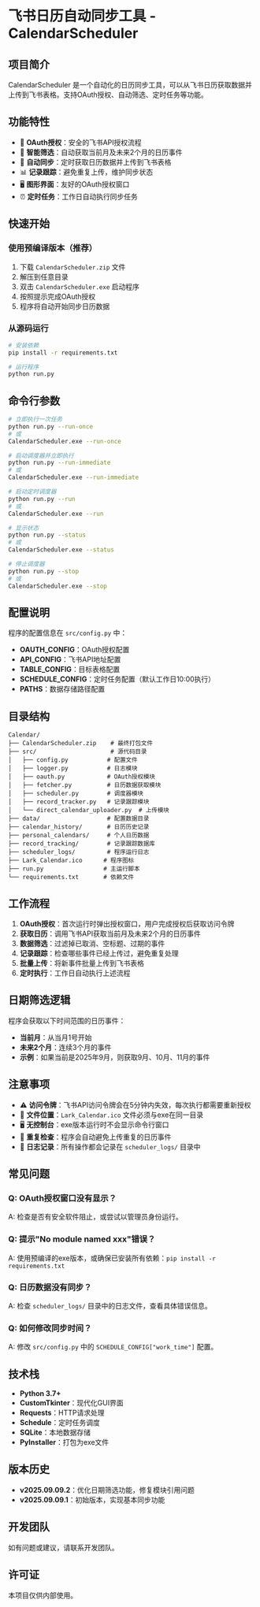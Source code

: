 # 飞书日历自动同步工具 - CalendarScheduler

## 项目简介

CalendarScheduler 是一个自动化的日历同步工具，可以从飞书日历获取数据并上传到飞书表格。支持OAuth授权、自动筛选、定时任务等功能。

## 功能特性

- 🔐 **OAuth授权**：安全的飞书API授权流程
- 📅 **智能筛选**：自动获取当前月及未来2个月的日历事件
- 🤖 **自动同步**：定时获取日历数据并上传到飞书表格
- 📊 **记录跟踪**：避免重复上传，维护同步状态
- 🖥️ **图形界面**：友好的OAuth授权窗口
- ⏰ **定时任务**：工作日自动执行同步任务

## 快速开始

### 使用预编译版本（推荐）

1. 下载 `CalendarScheduler.zip` 文件
2. 解压到任意目录
3. 双击 `CalendarScheduler.exe` 启动程序
4. 按照提示完成OAuth授权
5. 程序将自动开始同步日历数据

### 从源码运行

```bash
# 安装依赖
pip install -r requirements.txt

# 运行程序
python run.py
```

## 命令行参数

```bash
# 立即执行一次任务
python run.py --run-once
# 或
CalendarScheduler.exe --run-once

# 启动调度器并立即执行
python run.py --run-immediate
# 或
CalendarScheduler.exe --run-immediate

# 启动定时调度器
python run.py --run
# 或
CalendarScheduler.exe --run

# 显示状态
python run.py --status
# 或
CalendarScheduler.exe --status

# 停止调度器
python run.py --stop
# 或
CalendarScheduler.exe --stop
```

## 配置说明

程序的配置信息在 `src/config.py` 中：

- **OAUTH_CONFIG**：OAuth授权配置
- **API_CONFIG**：飞书API地址配置
- **TABLE_CONFIG**：目标表格配置
- **SCHEDULE_CONFIG**：定时任务配置（默认工作日10:00执行）
- **PATHS**：数据存储路径配置

## 目录结构

```
Calendar/
├── CalendarScheduler.zip    # 最终打包文件
├── src/                     # 源代码目录
│   ├── config.py           # 配置文件
│   ├── logger.py           # 日志模块
│   ├── oauth.py            # OAuth授权模块
│   ├── fetcher.py          # 日历数据获取模块
│   ├── scheduler.py        # 调度器模块
│   ├── record_tracker.py   # 记录跟踪模块
│   └── direct_calendar_uploader.py  # 上传模块
├── data/                   # 配置数据目录
├── calendar_history/       # 日历历史记录
├── personal_calendars/     # 个人日历数据
├── record_tracking/        # 记录跟踪数据库
├── scheduler_logs/         # 程序运行日志
├── Lark_Calendar.ico      # 程序图标
├── run.py                 # 主运行脚本
└── requirements.txt       # 依赖文件
```

## 工作流程

1. **OAuth授权**：首次运行时弹出授权窗口，用户完成授权后获取访问令牌
2. **获取日历**：调用飞书API获取当前月及未来2个月的日历事件
3. **数据筛选**：过滤掉已取消、空标题、过期的事件
4. **记录跟踪**：检查哪些事件已经上传过，避免重复处理
5. **批量上传**：将新事件批量上传到飞书表格
6. **定时执行**：工作日自动执行上述流程

## 日期筛选逻辑

程序会获取以下时间范围的日历事件：
- **当前月**：从当月1号开始
- **未来2个月**：连续3个月的事件
- **示例**：如果当前是2025年9月，则获取9月、10月、11月的事件

## 注意事项

- ⚠️ **访问令牌**：飞书API访问令牌会在5分钟内失效，每次执行都需要重新授权
- 📁 **文件位置**：`Lark_Calendar.ico` 文件必须与exe在同一目录
- 🖥️ **无控制台**：exe版本运行时不会显示命令行窗口
- 🔄 **重复检查**：程序会自动避免上传重复的日历事件
- 📝 **日志记录**：所有操作都会记录在 `scheduler_logs/` 目录中

## 常见问题

### Q: OAuth授权窗口没有显示？
A: 检查是否有安全软件阻止，或尝试以管理员身份运行。

### Q: 提示"No module named xxx"错误？
A: 使用预编译的exe版本，或确保已安装所有依赖：`pip install -r requirements.txt`

### Q: 日历数据没有同步？
A: 检查 `scheduler_logs/` 目录中的日志文件，查看具体错误信息。

### Q: 如何修改同步时间？
A: 修改 `src/config.py` 中的 `SCHEDULE_CONFIG["work_time"]` 配置。

## 技术栈

- **Python 3.7+**
- **CustomTkinter**：现代化GUI界面
- **Requests**：HTTP请求处理
- **Schedule**：定时任务调度
- **SQLite**：本地数据存储
- **PyInstaller**：打包为exe文件

## 版本历史

- **v2025.09.09.2**：优化日期筛选功能，修复模块引用问题
- **v2025.09.09.1**：初始版本，实现基本同步功能

## 开发团队

如有问题或建议，请联系开发团队。

## 许可证

本项目仅供内部使用。